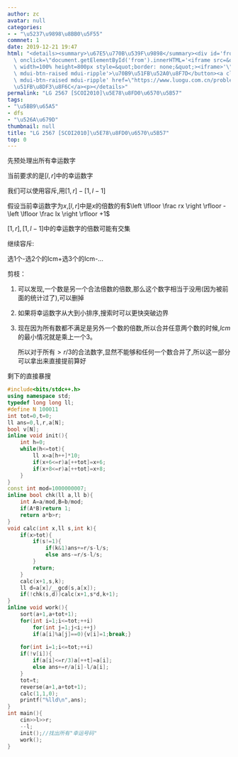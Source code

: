 ```yaml
---
author: zc
avatar: null
categories:
- - "\u5237\u9898\u8BB0\u5F55"
commnet: 1
date: 2019-12-21 19:47
html: "<details><summary>\u67E5\u770B\u539F\u9898</summary><div id='from'></div><p><button\
  \ onclick=\"document.getElementById('from').innerHTML='<iframe src=&quot;https://www.luogu.com.cn/problem/P2567&quot;\
  \ width=100% height=800px style=&quot;border: none;&quot;><iframe>'\" class='mdui-btn\
  \ mdui-btn-raised mdui-ripple'>\u70B9\u51FB\u52A0\u8F7D</button><a class='mdui-btn\
  \ mdui-btn-raised mdui-ripple' href=\"https://www.luogu.com.cn/problem/P2567\" target='_blank'>\u70B9\
  \u51FB\u8DF3\u8F6C</a><p></details>"
permalink: "LG 2567 [SCOI2010]\u5E78\u8FD0\u6570\u5B57"
tags:
- "\u5BB9\u65A5"
- dfs
- "\u526A\u679D"
thumbnail: null
title: "LG 2567 [SCOI2010]\u5E78\u8FD0\u6570\u5B57"
top: 0
---
```

先预处理出所有幸运数字

当前要求的是$[l,r]$中的幸运数字

我们可以使用容斥,用$[1,r]-[1,l-1]$

假设当前幸运数字为$x$,$[l,r]$中是$x$的倍数的有$\left \lfloor \frac rx \right \rfloor - \left \lfloor \frac lx \right \rfloor +1$

$[1,r],[1,l-1]$中的幸运数字的倍数可能有交集

继续容斥:

选1个-选2个的lcm+选3个的lcm-...

剪枝：

1. 可以发现,一个数是另一个合法倍数的倍数,那么这个数字相当于没用(因为被前面的统计过了),可以删掉

2. 如果将幸运数字从大到小排序,搜索时可以更快突破边界

3. 现在因为所有数都不满足是另外一个数的倍数,所以合并任意两个数的时候,$lcm$的最小情况就是乘上一个$3$。
   
   所以对于所有$>r/3$的合法数字,显然不能够和任何一个数合并了,所以这一部分可以拿出来直接提前算好

剩下的直接暴搜
```cpp
#include<bits/stdc++.h>
using namespace std;
typedef long long ll;
#define N 100011
int tot=0,t=0;
ll ans=0,l,r,a[N];
bool v[N];
inline void init(){
    int h=0;
    while(h<=tot){
        ll x=a[h++]*10;
        if(x+6<=r)a[++tot]=x+6;
        if(x+8<=r)a[++tot]=x+8;
    }
}
const int mod=1000000007;
inline bool chk(ll a,ll b){
    int A=a/mod,B=b/mod;
    if(A*B)return 1;
    return a*b>r;
}
void calc(int x,ll s,int k){
    if(x>tot){
        if(s!=1){
            if(k&1)ans+=r/s-l/s;
            else ans-=r/s-l/s;
        }
        return;
    }
    calc(x+1,s,k);
    ll d=a[x]/__gcd(s,a[x]);
    if(!chk(s,d))calc(x+1,s*d,k+1);
}
inline void work(){
    sort(a+1,a+tot+1);
    for(int i=1;i<=tot;++i)
        for(int j=1;j<i;++j)
        if(a[i]%a[j]==0){v[i]=1;break;}
    
    for(int i=1;i<=tot;++i)
    if(!v[i]){
        if(a[i]<=r/3)a[++t]=a[i];
        else ans+=r/a[i]-l/a[i];
    }
    tot=t;
    reverse(a+1,a+tot+1);
    calc(1,1,0);
    printf("%lld\n",ans);
}
int main(){
    cin>>l>>r;
    --l;
    init();//找出所有"幸运号码"
    work();
}
```
